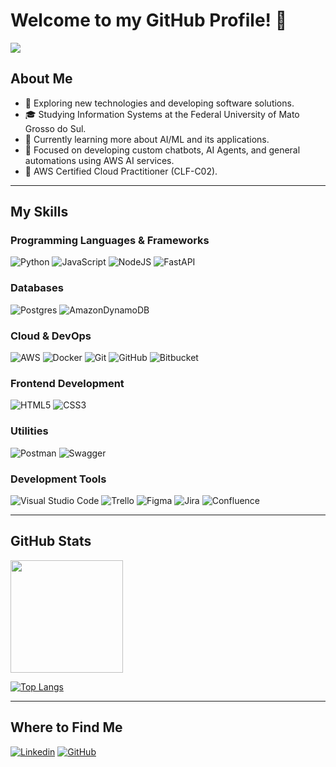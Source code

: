 # Welcome to my GitHub Profile! 👋

![](https://komarev.com/ghpvc/?username=GustavoVasconcelos02&color=006bed)

## About Me

- 🤔 Exploring new technologies and developing software solutions.
- 🎓 Studying Information Systems at the Federal University of Mato Grosso do Sul.
- 🌱 Currently learning more about AI/ML and its applications.
- 🤖 Focused on developing custom chatbots, AI Agents, and general automations using AWS AI services.
- 📜 AWS Certified Cloud Practitioner (CLF-C02).

---

## My Skills

### **Programming Languages & Frameworks**
![Python](https://img.shields.io/badge/python-3670A0?style=for-the-badge&logo=python)
![JavaScript](https://img.shields.io/badge/javascript-%23323330.svg?style=for-the-badge&logo=javascript&logoColor=%23F7DF1E)
![NodeJS](https://img.shields.io/badge/node.js-6DA55F?style=for-the-badge&logo=node)
![FastAPI](https://img.shields.io/badge/FastAPI-005571?style=for-the-badge&logo=fastapi)

### **Databases**
![Postgres](https://img.shields.io/badge/postgres-%23316192.svg?style=for-the-badge&logo=postgresql)
![AmazonDynamoDB](https://img.shields.io/badge/Amazon%20DynamoDB-4053D6?style=for-the-badge&logo=Amazon%20DynamoDB)

### **Cloud & DevOps**
![AWS](https://img.shields.io/badge/AWS-%23FF9900.svg?style=for-the-badge&logo=amazon-aws&logoColor=white)
![Docker](https://img.shields.io/badge/docker-%230db7ed.svg?style=for-the-badge&logo=docker&logoColor=white)
![Git](https://img.shields.io/badge/git-%23F05033.svg?style=for-the-badge&logo=git&logoColor=white)
![GitHub](https://img.shields.io/badge/github-%23121011.svg?style=for-the-badge&logo=github&logoColor=white)
![Bitbucket](https://img.shields.io/badge/bitbucket-%230047B3.svg?style=for-the-badge&logo=bitbucket&logoColor=white)

### **Frontend Development**
![HTML5](https://img.shields.io/badge/html5-%23E34F26.svg?style=for-the-badge&logo=html5&logoColor=white)
![CSS3](https://img.shields.io/badge/css3-%231572B6.svg?style=for-the-badge&logo=css3&logoColor=white)

### **Utilities**
![Postman](https://img.shields.io/badge/Postman-FF6C37?style=for-the-badge&logo=postman&logoColor=white)
![Swagger](https://img.shields.io/badge/-Swagger-%23Clojure?style=for-the-badge&logo=swagger&logoColor=white)

### **Development Tools**
![Visual Studio Code](https://img.shields.io/badge/Visual%20Studio%20Code-0078d7.svg?style=for-the-badge&logo=visual-studio-code&logoColor=white)
![Trello](https://img.shields.io/badge/Trello-%23026AA7.svg?style=for-the-badge&logo=Trello&logoColor=white)
![Figma](https://img.shields.io/badge/figma-%23F24E1E.svg?style=for-the-badge&logo=figma&logoColor=white)
![Jira](https://img.shields.io/badge/jira-%230A0FFF.svg?style=for-the-badge&logo=jira&logoColor=white)
![Confluence](https://img.shields.io/badge/confluence-%23172BF4.svg?style=for-the-badge&logo=confluence&logoColor=white)

---

## GitHub Stats

<a href="https://github.com/GustavoVasconcelos02" title="Gustavo's GitHub Profile">
  <img height="180em" src="https://github-readme-stats.vercel.app/api?username=GustavoVasconcelos02&theme=dark&show_icons=true" />
</a>

[![Top Langs](https://github-readme-stats.vercel.app/api/top-langs/?username=GustavoVasconcelos02&layout=compact)](https://github.com/GustavoVasconcelos02/github-readme-stats)

---

## Where to Find Me

[![Linkedin](https://img.shields.io/badge/-Linkedin-blue?style=for-the-badge&logo=Linkedin&logoColor=white)](https://www.linkedin.com/in/gustavo-serra-vasconcelos-406421203)
[![GitHub](https://img.shields.io/github/followers/GustavoVasconcelos02?label=follow&style=social)](https://github.com/GustavoVasconcelos02)
